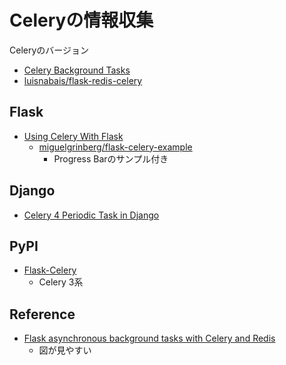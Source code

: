 # Celeryの情報収集

Celeryのバージョン

- [Celery Background Tasks](http://flask-.readthedocs.io/en/latest/patterns/celery/)
- [luisnabais/flask-redis-celery](https://github.com/luisnabais/flask-redis-celery)

## Flask

- [Using Celery With Flask](https://blog.miguelgrinberg.com/post/using-celery-with-flask)
    - [miguelgrinberg/flask-celery-example](https://github.com/miguelgrinberg/flask-celery-example)
        - Progress Barのサンプル付き

## Django

- [Celery 4 Periodic Task in Django](https://medium.com/@yehandjoe/celery-4-periodic-task-in-django-9f6b5a8c21c7)

## PyPI

- [Flask-Celery](https://pypi.python.org/pypi/Flask-Celery)
    - Celery 3系


## Reference

- [Flask asynchronous background tasks with Celery and Redis](http://allynh.com/blog/flask-asynchronous-background-tasks-with-celery-and-redis/)
    - 図が見やすい
 